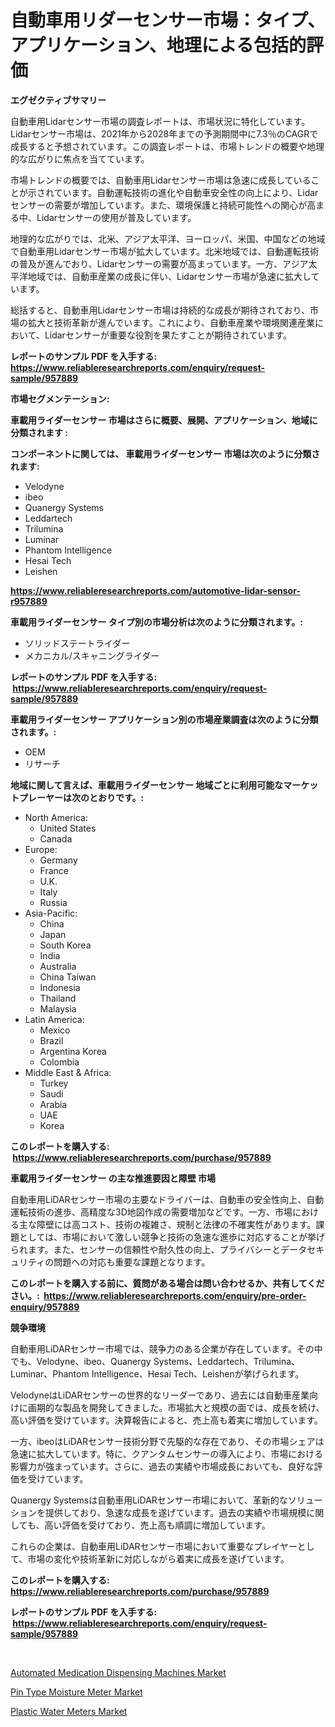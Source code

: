 <p><h1>自動車用リダーセンサー市場：タイプ、アプリケーション、地理による包括的評価</h1></p><p><strong>エグゼクティブサマリー</strong></p>
<p><p>自動車用Lidarセンサー市場の調査レポートは、市場状況に特化しています。 Lidarセンサー市場は、2021年から2028年までの予測期間中に7.3％のCAGRで成長すると予想されています。この調査レポートは、市場トレンドの概要や地理的な広がりに焦点を当てています。</p><p>市場トレンドの概要では、自動車用Lidarセンサー市場は急速に成長していることが示されています。自動運転技術の進化や自動車安全性の向上により、Lidarセンサーの需要が増加しています。また、環境保護と持続可能性への関心が高まる中、Lidarセンサーの使用が普及しています。</p><p>地理的な広がりでは、北米、アジア太平洋、ヨーロッパ、米国、中国などの地域で自動車用Lidarセンサー市場が拡大しています。北米地域では、自動運転技術の普及が進んでおり、Lidarセンサーの需要が高まっています。一方、アジア太平洋地域では、自動車産業の成長に伴い、Lidarセンサー市場が急速に拡大しています。</p><p>総括すると、自動車用Lidarセンサー市場は持続的な成長が期待されており、市場の拡大と技術革新が進んでいます。これにより、自動車産業や環境関連産業において、Lidarセンサーが重要な役割を果たすことが期待されています。</p></p>
<p><strong>レポートのサンプル PDF を入手する: <a href="https://www.reliableresearchreports.com/enquiry/request-sample/957889">https://www.reliableresearchreports.com/enquiry/request-sample/957889</a></strong></p>
<p><strong>市場セグメンテーション:</strong></p>
<p><strong> 車載用ライダーセンサー 市場はさらに概要、展開、アプリケーション、地域に分類されます :</strong></p>
<p><strong>コンポーネントに関しては、 車載用ライダーセンサー 市場は次のように分類されます: &nbsp;</strong></p>
<p><ul><li>Velodyne</li><li>ibeo</li><li>Quanergy Systems</li><li>Leddartech</li><li>Trilumina</li><li>Luminar</li><li>Phantom Intelligence</li><li>Hesai Tech</li><li>Leishen</li></ul></p>
<p><strong><a href="https://www.reliableresearchreports.com/automotive-lidar-sensor-r957889">https://www.reliableresearchreports.com/automotive-lidar-sensor-r957889</a></strong></p>
<p><strong> 車載用ライダーセンサー タイプ別の市場分析は次のように分類されます。:</strong></p>
<p><ul><li>ソリッドステートライダー</li><li>メカニカル/スキャニングライダー</li></ul></p>
<p><strong>レポートのサンプル PDF を入手する: &nbsp;<a href="https://www.reliableresearchreports.com/enquiry/request-sample/957889">https://www.reliableresearchreports.com/enquiry/request-sample/957889</a></strong></p>
<p><strong> 車載用ライダーセンサー アプリケーション別の市場産業調査は次のように分類されます。:</strong></p>
<p><ul><li>OEM</li><li>リサーチ</li></ul></p>
<p><strong>地域に関して言えば、車載用ライダーセンサー 地域ごとに利用可能なマーケットプレーヤーは次のとおりです。:</strong></p>
<p><ul>
    <li>
        North America:
        <ul>
            <li>United States</li>
            <li>Canada</li>
        </ul>
    </li>
    <li>
        Europe:
        <ul>
            <li>Germany</li>
            <li>France</li>
            <li>U.K.</li>
            <li>Italy</li>
            <li>Russia</li>
        </ul>
    </li>
    <li>
        Asia-Pacific:
        <ul>
            <li>China</li>
            <li>Japan</li>
            <li>South Korea</li>
            <li>India</li>
            <li>Australia</li>
            <li>China Taiwan</li>
            <li>Indonesia</li>
            <li>Thailand</li>
            <li>Malaysia</li>
        </ul>
    </li>
    <li>
        Latin America:
        <ul>
            <li>Mexico</li>
            <li>Brazil</li>
            <li>Argentina Korea</li>
            <li>Colombia</li>
        </ul>
    </li>
    <li>
        Middle East & Africa:
        <ul>
            <li>Turkey</li>
            <li>Saudi</li>
            <li>Arabia</li>
            <li>UAE</li>
            <li>Korea</li>
        </ul>
    </li>
    </ul></p>
<p><strong>このレポートを購入する: &nbsp;<a href="https://www.reliableresearchreports.com/purchase/957889">https://www.reliableresearchreports.com/purchase/957889</a></strong></p>
<p><strong>車載用ライダーセンサー の主な推進要因と障壁 市場</strong></p>
<p><p>自動車用LiDARセンサー市場の主要なドライバーは、自動車の安全性向上、自動運転技術の進歩、高精度な3D地図作成の需要増加などです。一方、市場における主な障壁には高コスト、技術の複雑さ、規制と法律の不確実性があります。課題としては、市場において激しい競争と技術の急速な進歩に対応することが挙げられます。また、センサーの信頼性や耐久性の向上、プライバシーとデータセキュリティの問題への対応も重要な課題となります。</p></p>
<p><strong>このレポートを購入する前に、質問がある場合は問い合わせるか、共有してください。:&nbsp; <a href="https://www.reliableresearchreports.com/enquiry/pre-order-enquiry/957889">https://www.reliableresearchreports.com/enquiry/pre-order-enquiry/957889</a></strong></p>
<p><strong>競争環境</strong></p>
<p><p>自動車用LiDARセンサー市場では、競争力のある企業が存在しています。その中でも、Velodyne、ibeo、Quanergy Systems、Leddartech、Trilumina、Luminar、Phantom Intelligence、Hesai Tech、Leishenが挙げられます。</p><p>VelodyneはLiDARセンサーの世界的なリーダーであり、過去には自動車産業向けに画期的な製品を開発してきました。市場拡大と規模の面では、成長を続け、高い評価を受けています。決算報告によると、売上高も着実に増加しています。</p><p>一方、ibeoはLiDARセンサー技術分野で先駆的な存在であり、その市場シェアは急速に拡大しています。特に、クアンタムセンサーの導入により、市場における影響力が強まっています。さらに、過去の実績や市場成長においても、良好な評価を受けています。</p><p>Quanergy Systemsは自動車用LiDARセンサー市場において、革新的なソリューションを提供しており、急速な成長を遂げています。過去の実績や市場規模に関しても、高い評価を受けており、売上高も順調に増加しています。</p><p>これらの企業は、自動車用LiDARセンサー市場において重要なプレイヤーとして、市場の変化や技術革新に対応しながら着実に成長を遂げています。</p></p>
<p><strong>このレポートを購入する: &nbsp; <a href="https://www.reliableresearchreports.com/purchase/957889">https://www.reliableresearchreports.com/purchase/957889</a></strong></p>
<p><strong>レポートのサンプル PDF を入手する: &nbsp;<a href="https://www.reliableresearchreports.com/enquiry/request-sample/957889">https://www.reliableresearchreports.com/enquiry/request-sample/957889</a></strong><strong></strong></p>
<p>&nbsp;</p>
<p><p><a href="https://www.linkedin.com/pulse/automated-medication-dispensing-machines-market-exploring-share-jacwc?trackingId=jXDbDk5mKrDnSJBv%2B2yvnw%3D%3D">Automated Medication Dispensing Machines Market</a></p><p><a href="https://github.com/Hazelklievgspy6vdcsmu106w/Market-Research-Report-List-2/blob/main/pin-type-moisture-meter-market.md">Pin Type Moisture Meter Market</a></p><p><a href="https://www.linkedin.com/pulse/plastic-water-meters-market-furnishes-information-share-trends-8f83f?trackingId=qHec8iYde%2BWTKhguxQQyTA%3D%3D">Plastic Water Meters Market</a></p></p>